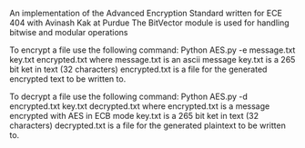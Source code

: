 An implementation of the Advanced Encryption Standard written for ECE 404 with Avinash Kak at Purdue
The BitVector module is used for handling bitwise and modular operations

To encrypt a file use the following command:
Python AES.py -e message.txt key.txt encrypted.txt
where message.txt is an ascii message
      key.txt is a 265 bit ket in text (32 characters)
      encrypted.txt is a file for the generated encrypted text to be written to.

To decrypt a file use the following command:
Python AES.py -d encrypted.txt key.txt decrypted.txt
where encrypted.txt is a message encrypted with AES in ECB mode
      key.txt is a 265 bit ket in text (32 characters)
      decrypted.txt is a file for the generated plaintext to be written to.
